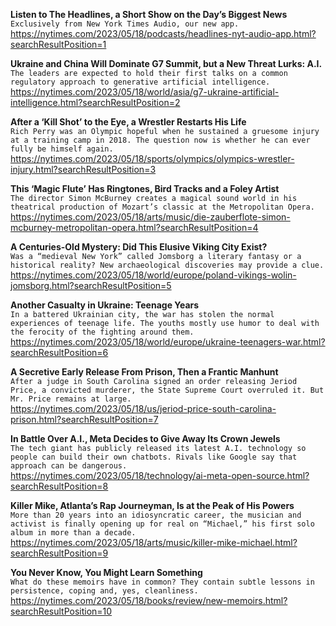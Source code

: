 **Listen to The Headlines, a Short Show on the Day’s Biggest News**\
`Exclusively from New York Times Audio, our new app.`\
https://nytimes.com/2023/05/18/podcasts/headlines-nyt-audio-app.html?searchResultPosition=1

**Ukraine and China Will Dominate G7 Summit, but a New Threat Lurks: A.I.**\
`The leaders are expected to hold their first talks on a common regulatory approach to generative artificial intelligence.`\
https://nytimes.com/2023/05/18/world/asia/g7-ukraine-artificial-intelligence.html?searchResultPosition=2

**After a ‘Kill Shot’ to the Eye, a Wrestler Restarts His Life**\
`Rich Perry was an Olympic hopeful when he sustained a gruesome injury at a training camp in 2018. The question now is whether he can ever fully be himself again.`\
https://nytimes.com/2023/05/18/sports/olympics/olympics-wrestler-injury.html?searchResultPosition=3

**This ‘Magic Flute’ Has Ringtones, Bird Tracks and a Foley Artist**\
`The director Simon McBurney creates a magical sound world in his theatrical production of Mozart’s classic at the Metropolitan Opera.`\
https://nytimes.com/2023/05/18/arts/music/die-zauberflote-simon-mcburney-metropolitan-opera.html?searchResultPosition=4

**A Centuries-Old Mystery: Did This Elusive Viking City Exist?**\
`Was a “medieval New York” called Jomsborg a literary fantasy or a historical reality? New archaeological discoveries may provide a clue.`\
https://nytimes.com/2023/05/18/world/europe/poland-vikings-wolin-jomsborg.html?searchResultPosition=5

**Another Casualty in Ukraine: Teenage Years**\
`In a battered Ukrainian city, the war has stolen the normal experiences of teenage life. The youths mostly use humor to deal with the ferocity of the fighting around them.`\
https://nytimes.com/2023/05/18/world/europe/ukraine-teenagers-war.html?searchResultPosition=6

**A Secretive Early Release From Prison, Then a Frantic Manhunt**\
`After a judge in South Carolina signed an order releasing Jeriod Price, a convicted murderer, the State Supreme Court overruled it. But Mr. Price remains at large.`\
https://nytimes.com/2023/05/18/us/jeriod-price-south-carolina-prison.html?searchResultPosition=7

**In Battle Over A.I., Meta Decides to Give Away Its Crown Jewels**\
`The tech giant has publicly released its latest A.I. technology so people can build their own chatbots. Rivals like Google say that approach can be dangerous.`\
https://nytimes.com/2023/05/18/technology/ai-meta-open-source.html?searchResultPosition=8

**Killer Mike, Atlanta’s Rap Journeyman, Is at the Peak of His Powers**\
`More than 20 years into an idiosyncratic career, the musician and activist is finally opening up for real on “Michael,” his first solo album in more than a decade.`\
https://nytimes.com/2023/05/18/arts/music/killer-mike-michael.html?searchResultPosition=9

**You Never Know, You Might Learn Something**\
`What do these memoirs have in common? They contain subtle lessons in persistence, coping and, yes, cleanliness.`\
https://nytimes.com/2023/05/18/books/review/new-memoirs.html?searchResultPosition=10

